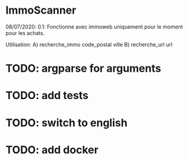 # ImmoScanner

08/07/2020: 0.1: Fonctionne avec immoweb uniquement pour le moment pour les achats.

Utilisation: 
A) recherche_immo code_postal ville
B) recherche_url url 


# TODO: argparse for arguments
# TODO: add tests
# TODO: switch to english
# TODO: add docker